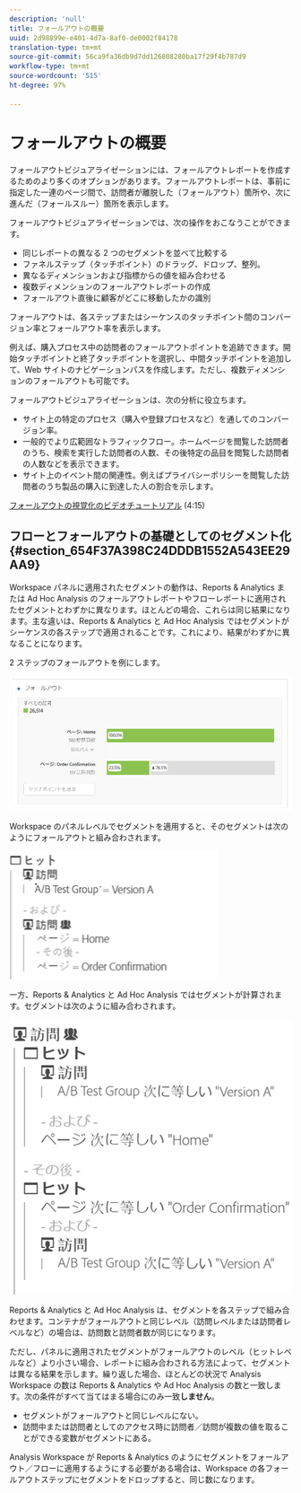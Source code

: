 ```yaml
---
description: 'null'
title: フォールアウトの概要
uuid: 2d98899e-e401-4d7a-8af0-de0002f84178
translation-type: tm+mt
source-git-commit: 56ca9fa36db9d7dd126808280ba17f29f4b787d9
workflow-type: tm+mt
source-wordcount: '515'
ht-degree: 97%

---
```



# フォールアウトの概要

フォールアウトビジュアライゼーションには、フォールアウトレポートを作成するためのより多くのオプションがあります。フォールアウトレポートは、事前に指定した一連のページ間で、訪問者が離脱した（フォールアウト）箇所や、次に進んだ（フォールスルー）箇所を表示します。

フォールアウトビジュアライゼーションでは、次の操作をおこなうことができます。

* 同じレポートの異なる 2 つのセグメントを並べて比較する
* ファネルステップ（タッチポイント）のドラッグ、ドロップ、整列。
* 異なるディメンションおよび指標からの値を組み合わせる
* 複数ディメンションのフォールアウトレポートの作成
* フォールアウト直後に顧客がどこに移動したかの識別

フォールアウトは、各ステップまたはシーケンスのタッチポイント間のコンバージョン率とフォールアウト率を表示します。

例えば、購入プロセス中の訪問者のフォールアウトポイントを追跡できます。開始タッチポイントと終了タッチポイントを選択し、中間タッチポイントを追加して、Web サイトのナビゲーションパスを作成します。ただし、複数ディメンションのフォールアウトも可能です。

フォールアウトビジュアライゼーションは、次の分析に役立ちます。

* サイト上の特定のプロセス（購入や登録プロセスなど）を通してのコンバージョン率。
* 一般的でより広範囲なトラフィックフロー。ホームページを閲覧した訪問者のうち、検索を実行した訪問者の人数、その後特定の品目を閲覧した訪問者の人数などを表示できます。
* サイト上のイベント間の関連性。例えばプライバシーポリシーを閲覧した訪問者のうち製品の購入に到達した人の割合を示します。

[フォールアウトの視覚化のビデオチュートリアル](https://docs.adobe.com/content/help/en/analytics-learn/tutorials/analysis-workspace/analyzing-customer-journeys/fallout-visualization.html) (4:15)

## フローとフォールアウトの基礎としてのセグメント化 {#section_654F37A398C24DDDB1552A543EE29AA9}

Workspace パネルに適用されたセグメントの動作は、Reports &amp; Analytics または Ad Hoc Analysis のフォールアウトレポートやフローレポートに適用されたセグメントとわずかに異なります。ほとんどの場合、これらは同じ結果になります。主な違いは、Reports &amp; Analytics と Ad Hoc Analysis ではセグメントがシーケンスの各ステップで適用されることです。これにより、結果がわずかに異なることになります。

2 ステップのフォールアウトを例にします。

![](assets/fallout_segments1.png)

Workspace のパネルレベルでセグメントを適用すると、そのセグメントは次のようにフォールアウトと組み合わされます。

![](assets/fallout_seg.png)

一方、Reports &amp; Analytics と Ad Hoc Analysis ではセグメントが計算されます。セグメントは次のように組み合わされます。

![](assets/fallout_segments3.png)

Reports &amp; Analytics と Ad Hoc Analysis は、セグメントを各ステップで組み合わせます。コンテナがフォールアウトと同じレベル（訪問レベルまたは訪問者レベルなど）の場合は、訪問数と訪問者数が同じになります。

ただし、パネルに適用されたセグメントがフォールアウトのレベル（ヒットレベルなど）より小さい場合、レポートに組み合わされる方法によって、セグメントは異なる結果を示します。繰り返した場合、ほとんどの状況で Analysis Workspace の数は Reports &amp; Analytics や Ad Hoc Analysis の数と一致します。次の条件がすべて当てはまる場合にのみ一致&#x200B;**しません**。

* セグメントがフォールアウトと同じレベルにない。
* 訪問中または訪問者としてのアクセス時に訪問者／訪問が複数の値を取ることができる変数がセグメントにある。

Analysis Workspace が Reports &amp; Analytics のようにセグメントをフォールアウト／フローに適用するようにする必要がある場合は、Workspace の各フォールアウトステップにセグメントをドロップすると、同じ数になります。
